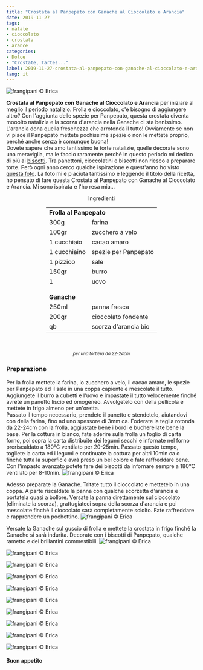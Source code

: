 ```yaml
---
title: "Crostata al Panpepato con Ganache al Cioccolato e Arancia"
date: 2019-11-27
tags:
- natale
- cioccolato
- crostata
- arance
categories:
- Dolce
- "Crostate, Tartes..."
label: 2019-11-27-crostata-al-panpepato-con-ganache-al-cioccolato-e-arancia
lang: it 
---
```

![](header.jpeg "frangipani © Erica")

**Crostata al Panpepato con Ganache al Cioccolato e Arancia** per iniziare al meglio il periodo natalizio. Frolla e cioccolato, c'è bisogno di aggiungere altro? Con l'aggiunta delle spezie per Panpepato, questa crostata diventa mooolto natalizia e la scorza d'arancia nella Ganache ci sta benissimo. L'arancia dona quella freschezza che arrotonda il tutto! Ovviamente se non vi piace il Panpepato mettete pochissime spezie o non le mettete proprio, perché anche senza è comunque buona!
<br />
Dovete sapere che amo tantissimo le torte natalizie, quelle decorate sono una meraviglia, ma le faccio raramente perché in questo periodo mi dedico di più ai <a href="https://frangipani.raiano.ch/it/categories/Dolce/Biscotti/page/6//" target="_blank">biscotti</a>. Tra panettoni, cioccolatini e biscotti non riesco a preparare torte. Però ogni anno cerco qualche ispirazione e quest'anno ho visto <a href="https://www.lazycatkitchen.com/gingerbread-amaretto-chocolate-tart/" target="_blank">questa foto</a>. La foto mi è piaciuta tantissimo e leggendo il titolo della ricetta, ho pensato di fare questa Crostata al Panpepato con Ganache al Cioccolato e Arancia. Mi sono ispirata e l'ho resa mia... 

<div id="wrapper" style="text-align: center">
  <div id="yourdiv" style="display: inline-block;">
    <div class="ingredients" itemscope itemtype="http://schema.org/Recipe">
      <span itemprop="name" style="display:none;">Crostata al Panpepato con Ganache al Cioccolato e Arancia</span>
      <span itemprop="recipeCategory" style="display:none;">Dolce</span>
      <img itemprop="image" style="display:none;" class="ignore-gallery-item" src="header.jpeg"/>
      <span itemprop="author" style="display:none;">Erica Raiano</span>
      <span itemprop="description" style="display:none;">Crostata al Panpepato con Ganache al Cioccolato e Arancia per iniziare al meglio il periodo natalizio. Frolla e cioccolato, c'è bisogno di aggiungere altro?</span>
      <div class="ingredients-title">Ingredienti</div>
      <table>
        <tbody>
          <tr>          
            <td colspan="2"><b>Frolla al Panpepato</b></td>
          </tr>      
          <tr itemprop="recipeIngredient">
            <td>300g</td>
            <td>farina</td>
          </tr>
          <tr itemprop="recipeIngredient">
            <td>100gr</td>
            <td>zucchero a velo</td>
          </tr>
          <tr itemprop="recipeIngredient">
            <td>1 cucchiaio</td>
            <td>cacao amaro</td>
          </tr>
          <tr itemprop="recipeIngredient">
            <td>1 cucchiaino</td>
            <td>spezie per Panpepato</td>
          </tr>
          <tr itemprop="recipeIngredient">
            <td>1 pizzico</td>
            <td>sale</td>
          </tr>
          <tr itemprop="recipeIngredient">
            <td>150gr</td>
            <td>burro</td>  
          </tr>
          <tr itemprop="recipeIngredient">
            <td>1</td>
            <td>uovo</td>
          </tr>
          <tr style="height: 15px;"></tr>
          <tr>          
            <td colspan="2"><b>Ganache</b></td>
          </tr>
          <tr itemprop="recipeIngredient">
            <td>250ml</td>
            <td>panna fresca</td>
          </tr>
          <tr itemprop="recipeIngredient">
            <td>200gr</td>
            <td>cioccolato fondente</td>
          </tr>
          <tr itemprop="recipeIngredient">
            <td>qb</td>
            <td>scorza d'arancia bio</td>
          </tr>
        </tbody>
      </table>
      <br></br>
      <i class="pull-right" style="font-size: 80%;">per una tortiera da 22-24cm</i>
    </div>
  </div>
</div>


<h3>
  <font color="grey">
    <i class="fa-solid fa-gears"></i>
  </font> Preparazione
</h3>

Per la frolla mettete la farina, lo zucchero a velo, il cacao amaro, le spezie per Panpepato ed il sale in una coppa capiente e mescolate il tutto. Aggiungete il burro a cubetti e l'uovo e impastate il tutto velocemente finché avrete un panetto liscio ed omogeneo. Avvolgetelo con della pellicola e mettete in frigo almeno per un'oretta.
<br />
Passato il tempo necessario, prendete il panetto e stendetelo, aiutandovi con della farina, fino ad uno spessore di 3mm ca. Foderate la teglia rotonda da 22-24cm con la frolla, aggiustate bene i bordi e bucherellate bene la base. Per la cottura in bianco, fate aderire sulla frolla un foglio di carta forno, poi sopra la carta distribuite dei legumi secchi e infornate nel forno preriscaldato a 180°C ventilato per 20-25min. Passato questo tempo, togliete la carta ed i legumi e continuate la cottura per altri 10min ca o finché tutta la superficie avrà preso un bel colore e fate raffreddare bene. Con l'impasto avanzato potete fare dei biscotti da infornare sempre a 180°C ventilato per 8-10min.
![](frolla.jpeg "frangipani © Erica")

Adesso preparate la Ganache. Tritate tutto il cioccolato e mettetelo in una coppa. A parte riscaldate la panna con qualche scorzetta d'arancia e portatela quasi a bollore. Versate la panna direttamente sul cioccolato (eliminate la scorza), grattugiateci sopra della scorza d'arancia e poi mescolate finché il cioccolato sarà completamente sciolto. Fate raffreddare e rapprendere un pochettino.
![](ganache.jpeg "frangipani © Erica")

Versate la Ganache sul guscio di frolla e mettete la crostata in frigo finché la Ganache si sarà indurita. Decorate con i biscotti di Panpepato, qualche rametto e dei brillantini commestibili.
![](risultato1.jpeg "frangipani © Erica")

![](risultato2.jpeg "frangipani © Erica")

![](risultato3.jpeg "frangipani © Erica")

![](risultato4.jpeg "frangipani © Erica")

![](risultato5.jpeg "frangipani © Erica")

![](risultato6.jpeg "frangipani © Erica")

![](risultato7.jpeg "frangipani © Erica")

![](risultato8.jpeg "frangipani © Erica")

![](risultato9.jpeg "frangipani © Erica")

![](risultato10.jpeg "frangipani © Erica")

<h4>Buon appetito
  <font color="red">
    <i class="fa-regular fa-face-smile"></i>
  </font>
</h4>
